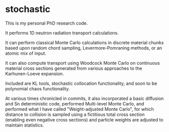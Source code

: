 stochastic
==========

This is my personal PhD research code.

It performs 1D neutron radiation transport calculations.

It can perform classical Monte Carlo calculations in discrete material chunks based upon random chord sampling, Levermore-Pomraning methods, or an atomic mix of input.

It can also compute transport using Woodcock Monte Carlo on continuous material cross sections generated from various approaches to the Karhunen-Loeve expansion.

Included are KL tools, stochastic collocation functionality, and soon to be polynomial chaos functionality.

At various times chronicled in commits, it also incorporated a basic diffusion and Sn deterministic code, performed Multi-level Monte Carlo, and performed what I have called "Weight-adjusted Monte Carlo", for which distance to collision is sampled using a fictitious total cross section (enabling even negative cross sections) and particle weights are adjusted to maintain statistics.
